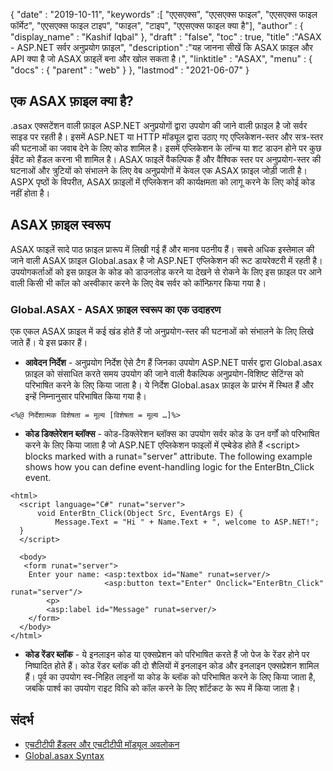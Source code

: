 {
  "date" : "2019-10-11",
  "keywords" :[ "एएसएक्स", "एएसएक्स फाइल", "एएसएक्स फाइल फॉर्मेट", "एएसएक्स फाइल टाइप", "फाइल", "टाइप", "एएसएक्स फाइल क्या है"],
  "author" : {
    "display_name" : "Kashif Iqbal"
},
  "draft" : "false",
  "toc" : true,
  "title" :"ASAX - ASP.NET सर्वर अनुप्रयोग फ़ाइल",
  "description" :"यह जानना सीखें कि ASAX फ़ाइल और API क्या है जो ASAX फ़ाइलें बना और खोल सकता है।",
  "linktitle" : "ASAX",
  "menu" : {
    "docs" : {
      "parent" : "web"
}
},
  "lastmod" : "2021-06-07"
}

## एक ASAX फ़ाइल क्या है?

.asax एक्सटेंशन वाली फ़ाइल ASP.NET अनुप्रयोगों द्वारा उपयोग की जाने वाली फ़ाइल है जो सर्वर साइड पर रहती है। इसमें ASP.NET या HTTP मॉड्यूल द्वारा उठाए गए एप्लिकेशन-स्तर और सत्र-स्तर की घटनाओं का जवाब देने के लिए कोड शामिल है। इसमें एप्लिकेशन के लॉन्च या शट डाउन होने पर कुछ ईवेंट को हैंडल करना भी शामिल है। ASAX फाइलें वैकल्पिक हैं और वैश्विक स्तर पर अनुप्रयोग-स्तर की घटनाओं और त्रुटियों को संभालने के लिए वेब अनुप्रयोगों में केवल एक ASAX फ़ाइल जोड़ी जाती है। ASPX पृष्ठों के विपरीत, ASAX फ़ाइलों में एप्लिकेशन की कार्यक्षमता को लागू करने के लिए कोई कोड नहीं होता है।

## ASAX फ़ाइल स्वरूप

ASAX फाइलें सादे पाठ फ़ाइल प्रारूप में लिखी गई हैं और मानव पठनीय हैं। सबसे अधिक इस्तेमाल की जाने वाली ASAX फ़ाइल Global.asax है जो ASP.NET एप्लिकेशन की रूट डायरेक्टरी में रहती है। उपयोगकर्ताओं को इस फ़ाइल के कोड को डाउनलोड करने या देखने से रोकने के लिए इस फ़ाइल पर आने वाली किसी भी कॉल को अस्वीकार करने के लिए वेब सर्वर को कॉन्फ़िगर किया गया है।

### Global.ASAX - ASAX फ़ाइल स्वरूप का एक उदाहरण

एक एकल ASAX फ़ाइल में कई खंड होते हैं जो अनुप्रयोग-स्तर की घटनाओं को संभालने के लिए लिखे जाते हैं। ये इस प्रकार हैं।

* **आवेदन निर्देश** - अनुप्रयोग निर्देश ऐसे टैग हैं जिनका उपयोग ASP.NET पार्सर द्वारा Global.asax फ़ाइल को संसाधित करते समय उपयोग की जाने वाली वैकल्पिक अनुप्रयोग-विशिष्ट सेटिंग्स को परिभाषित करने के लिए किया जाता है। ये निर्देश Global.asax फ़ाइल के प्रारंभ में स्थित हैं और इन्हें निम्नानुसार परिभाषित किया गया है।

```
<%@ निर्देशात्मक विशेषता = मूल्य [विशेषता = मूल्य …]%>
```
* **कोड डिक्लेरेशन ब्लॉक्स** - कोड-डिक्लेरेशन ब्लॉक्स का उपयोग सर्वर कोड के उन वर्गों को परिभाषित करने के लिए किया जाता है जो ASP.NET एप्लिकेशन फाइलों में एम्बेडेड होते हैं \<script> blocks marked with a runat="server" attribute. The following example shows how you can define event-handling logic for the EnterBtn_Click event.

```
<html>
  <script language="C#" runat="server">
      void EnterBtn_Click(Object Src, EventArgs E) {
          Message.Text = "Hi " + Name.Text + ", welcome to ASP.NET!";
  }
  </script>

  <body>
   <form runat="server">
    Enter your name: <asp:textbox id="Name" runat=server/>
                     <asp:button text="Enter" Onclick="EnterBtn_Click" runat="server"/>
        <p>
        <asp:label id="Message" runat=server/>
    </form>
  </body>
</html>
```
* **कोड रेंडर ब्लॉक** - ये इनलाइन कोड या एक्सप्रेशन को परिभाषित करते हैं जो पेज के रेंडर होने पर निष्पादित होते हैं। कोड रेंडर ब्लॉक की दो शैलियों में इनलाइन कोड और इनलाइन एक्सप्रेशन शामिल हैं। पूर्व का उपयोग स्व-निहित लाइनों या कोड के ब्लॉक को परिभाषित करने के लिए किया जाता है, जबकि पार्श्व का उपयोग राइट विधि को कॉल करने के लिए शॉर्टकट के रूप में किया जाता है।

## संदर्भ

* [एचटीटीपी हैंडलर और एचटीटीपी मॉड्यूल अवलोकन](https://msdn.microsoft.com/en-us/library/bb398986(v=vs.100))
* [Global.asax Syntax](https://learn.microsoft.com/en-us/previous-versions/dotnet/netframework-4.0/2027ewzw(v=vs.100))


